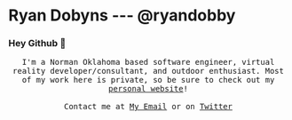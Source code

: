 # Ryan Dobyns --- @ryandobby

### Hey Github 👋

<p align="center">
  <samp>
     I'm a Norman Oklahoma based software engineer, virtual reality developer/consultant, and outdoor enthusiast. Most of my work here is private, so be sure to check out my <a      href="//ryandobyns.com">personal website</a>!
     <br><br>
     Contact me at <a href="mailto:ryandobyns@gmail.com?Subject=GitHub%20Contact">My Email</a> or on <a href="https://twitter.com/ryandobby">Twitter</a>
  </samp>
</p>
